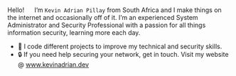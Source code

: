 Hello! <img src = "https://raw.githubusercontent.com/MartinHeinz/MartinHeinz/master/wave.gif" width = 15px> </h1> I’m `Kevin Adrian Pillay` from South Africa and I make things on the internet and occasionally off of it. I’m an experienced System Administrator and Security Professional with a passion for all things information security, learning more each day. 

   - 🎒 I code different projects to improve my technical and security skills.
   - 🔒 If you need help securing your network, get in touch. Visit my website @ www.kevinadrian.dev
